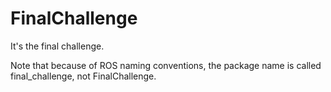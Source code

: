# FinalChallenge
It's the final challenge.

Note that because of ROS naming conventions, the package name is called final_challenge, not FinalChallenge.
